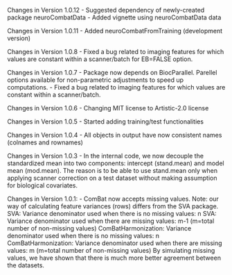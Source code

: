 Changes in Version 1.0.12
    - Suggested dependency of newly-created package neuroCombatData
	- Added vignette using neuroCombatData data

Changes in Version 1.0.11
	- Added neuroCombatFromTraining (development version)

Changes in Version 1.0.8
	- Fixed a bug related to imaging features for which values are constant within a scanner/batch for EB=FALSE option. 

Changes in Version 1.0.7
	- Package now depends on BiocParallel. Parellel options available for non-parametric adjustments to speed up computations.
	- Fixed a bug related to imaging features for which values are constant within a scanner/batch. 
	
Changes in Version 1.0.6
	- Changing MIT license to Artistic-2.0 license

Changes in Version 1.0.5
	- Started adding training/test functionalities
	  
Changes in Version 1.0.4
	- All objects in output have now consistent names (colnames and rownames)
	
Changes in Version 1.0.3
	- In the internal code, we now decouple the standardized mean into two components: intercept (stand.mean) and model mean (mod.mean). 
	  The reason is to be able to use stand.mean only when applying scanner correction on a test dataset without making assumption for biological covariates.


Changes in Version 1.0.1:
	- ComBat now accepts missing values. Note: our way of calculating feature variances (rows) differs from the SVA package. 
		SVA: Variance denominator used when there is no missing values: n
		SVA: Variance denominator used when there are missing values: m-1 (m=total number of non-missing values)
		ComBatHarmonization: Variance denominator used when there is no missing values: n
		ComBatHarmonization: Variance denominator used when there are missing values: m (m=total number of non-missing values)
		By simulating missing values, we have shown that there is much more better agreement between the datasets. 